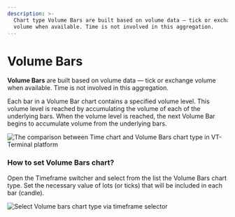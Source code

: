 ```yaml
---
description: >-
  Chart type Volume Bars are built based on volume data — tick or exchange
  volume when available. Time is not involved in this aggregation.
---
```


# Volume Bars

**Volume Bars** are built based on volume data — tick or exchange volume when available. Time is not involved in this aggregation. 

Each bar in a Volume Bar chart contains a specified volume level. This volume level is reached by accumulating the volume of each of the underlying bars. When the volume level is reached, the next Volume Bar begins to accumulate volume from the underlying bars.

![The comparison between Time chart and Volume Bars chart type in VT-Terminal platform](../../../.gitbook/assets/volume-bars-chart-in-quantower.png)

### How to set Volume Bars chart?

Open the Timeframe switcher and select from the list the Volume Bars chart type. Set the necessary value of lots \(or ticks\) that will be included in each bar \(candle\).

![Select Volume bars chart type via timeframe selector](../../../.gitbook/assets/selection-of-volume-bars.png)


